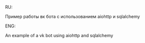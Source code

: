 RU:

Пример работы вк бота с использованием aiohttp и sqlalchemy

ENG:

An example of a vk bot using aiohttp and sqlalchemy


